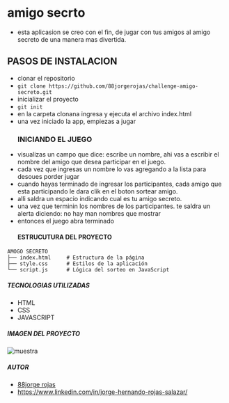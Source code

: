 <h1>amigo secrto</h1>

- esta aplicasion se creo con el fin, de jugar con tus amigos al amigo secreto de una manera mas divertida.

## PASOS DE INSTALACION

- clonar el repositorio
- `git clone https://github.com/88jorgerojas/challenge-amigo-secreto.git`
- inicializar el proyecto
- `git init`
- en la carpeta clonana ingresa y ejecuta el archivo index.html
- una vez iniciado la app, empiezas a jugar
  ### INICIANDO EL JUEGO
- visualizas un campo que dice: escribe un nombre, ahi vas a escribir el nombre del amigo que desea participar en el juego.
- cada vez que ingresas un nombre lo vas agregando a la lista para desoues porder jugar
- cuando hayas terminado de ingresar los participantes, cada amigo que esta participando le dara clik en el boton sortear amigo.
- alli saldra un espacio indicando cual es tu amigo secreto.
- una vez que terminin los nombres de los participantes. te saldra un alerta diciendo: no hay man nombres que mostrar
- entonces el juego abra terminado
  #### ESTRUCUTURA DEL PROYECTO
```
AMOGO SECRETO 
├── index.html     # Estructura de la página
├── style.css      # Estilos de la aplicación
└── script.js      # Lógica del sorteo en JavaScript
```

##### TECNOLOGIAS UTILIZADAS

* HTML
* CSS
* JAVASCRIPT

##### IMAGEN DEL PROYECTO
![muestra](https://github.com/user-attachments/assets/16ff3c7a-1a74-4053-a047-4cfe63cf446a)

##### AUTOR
- [88jorge rojas](https://github.com/88jorgerojas)
- https://www.linkedin.com/in/jorge-hernando-rojas-salazar/




